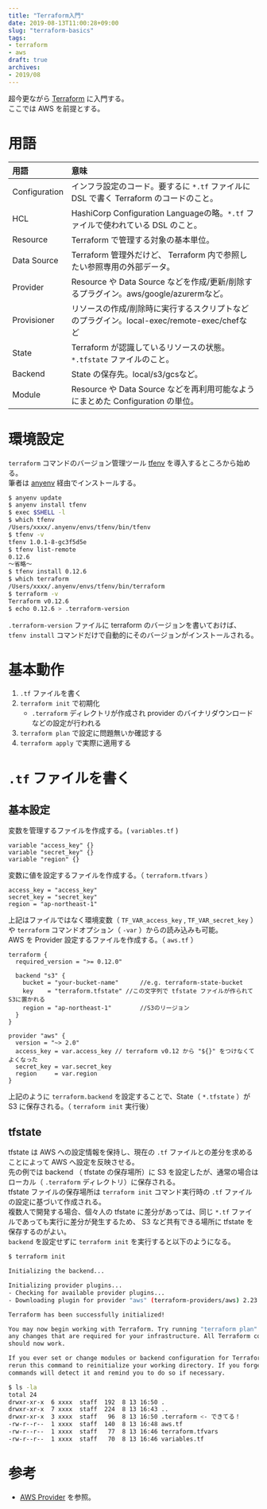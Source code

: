 ```yaml
---
title: "Terraform入門"
date: 2019-08-13T11:00:28+09:00
slug: "terraform-basics"
tags:
- terraform
- aws
draft: true
archives:
- 2019/08
---
```


超今更ながら [Terraform](https://www.terraform.io/) に入門する。  
ここでは AWS を前提とする。

<!--more-->

# 用語

|用語|意味|
|:---|:---|
|Configuration|インフラ設定のコード。要するに `*.tf` ファイルに DSL で書く Terraform のコードのこと。|
|HCL|HashiCorp Configuration Languageの略。`*.tf` ファイルで使われている DSL のこと。|
|Resource|Terraform で管理する対象の基本単位。|
|Data Source|Terraform 管理外だけど、 Terraform 内で参照したい参照専用の外部データ。|
|Provider|Resource や Data Source などを作成/更新/削除するプラグイン。aws/google/azurermなど。|
|Provisioner|リソースの作成/削除時に実行するスクリプトなどのプラグイン。local-exec/remote-exec/chefなど|
|State|Terraform が認識しているリソースの状態。 `*.tfstate` ファイルのこと。|
|Backend|State の保存先。local/s3/gcsなど。|
|Module|Resource や Data Source などを再利用可能なようにまとめた Configuration の単位。|

# 環境設定

`terraform` コマンドのバージョン管理ツール [tfenv](https://github.com/tfutils/tfenv) を導入するところから始める。  
筆者は [anyenv](https://github.com/anyenv/anyenv) 経由でインストールする。

```bash
$ anyenv update
$ anyenv install tfenv
$ exec $SHELL -l
$ which tfenv
/Users/xxxx/.anyenv/envs/tfenv/bin/tfenv
$ tfenv -v
tfenv 1.0.1-8-gc3f5d5e
$ tfenv list-remote
0.12.6
〜省略〜
$ tfenv install 0.12.6
$ which terraform
/Users/xxxx/.anyenv/envs/tfenv/bin/terraform
$ terraform -v
Terraform v0.12.6
$ echo 0.12.6 > .terraform-version
```

`.terraform-version` ファイルに terraform のバージョンを書いておけば、 `tfenv install` コマンドだけで自動的にそのバージョンがインストールされる。

# 基本動作

1. `.tf` ファイルを書く
2. `terraform init` で初期化
    - `.terraform` ディレクトリが作成され provider のバイナリダウンロードなどの設定が行われる
3. `terraform plan` で設定に問題無いか確認する
4. `terraform apply` で実際に適用する

# `.tf` ファイルを書く

## 基本設定

変数を管理するファイルを作成する。( `variables.tf` )

```
variable "access_key" {}
variable "secret_key" {}
variable "region" {}
```

変数に値を設定するファイルを作成する。（ `terraform.tfvars` ）

```
access_key = "access_key"
secret_key = "secret_key"
region = "ap-northeast-1"
```

上記はファイルではなく環境変数（ `TF_VAR_access_key` , `TF_VAR_secret_key` ）や `terraform` コマンドオプション（ `-var` ）からの読み込みも可能。  
AWS を Provider 設定するファイルを作成する。（ `aws.tf` ）

```
terraform {
  required_version = ">= 0.12.0"

  backend "s3" {
    bucket = "your-bucket-name"      //e.g. terraform-state-bucket
    key    = "terraform.tfstate" //この文字列で tfstate ファイルが作られてS3に置かれる
    region = "ap-northeast-1"        //S3のリージョン
  }
}

provider "aws" {
  version = "~> 2.0"
  access_key = var.access_key // terraform v0.12 から "${}" をつけなくてよくなった
  secret_key = var.secret_key
  region     = var.region
}
```

上記のように `terraform.backend` を設定することで、State（ `*.tfstate` ）が S3 に保存される。（ `terraform init` 実行後）

## tfstate

tfstate は AWS への設定情報を保持し、現在の `.tf` ファイルとの差分を求めることによって AWS へ設定を反映させる。  
先の例では backend （ tfstate の保存場所）に S3 を設定したが、通常の場合はローカル（ `.terraform` ディレクトリ）に保存される。  
tfstate ファイルの保存場所は `terraform init` コマンド実行時の `.tf` ファイルの設定に基づいて作成される。  
複数人で開発する場合、個々人の tfstate に差分があっては、同じ `*.tf` ファイルであっても実行に差分が発生するため、 S3 など共有できる場所に tfstate を保存するのがよい。  
`backend` を設定せずに `terraform init` を実行すると以下のようになる。

```bash
$ terraform init

Initializing the backend...

Initializing provider plugins...
- Checking for available provider plugins...
- Downloading plugin for provider "aws" (terraform-providers/aws) 2.23.0...

Terraform has been successfully initialized!

You may now begin working with Terraform. Try running "terraform plan" to see
any changes that are required for your infrastructure. All Terraform commands
should now work.

If you ever set or change modules or backend configuration for Terraform,
rerun this command to reinitialize your working directory. If you forget, other
commands will detect it and remind you to do so if necessary.

$ ls -la
total 24
drwxr-xr-x  6 xxxx  staff  192  8 13 16:50 .
drwxr-xr-x  7 xxxx  staff  224  8 13 16:43 ..
drwxr-xr-x  3 xxxx  staff   96  8 13 16:50 .terraform <- できてる！
-rw-r--r--  1 xxxx  staff  140  8 13 16:48 aws.tf
-rw-r--r--  1 xxxx  staff   77  8 13 16:46 terraform.tfvars
-rw-r--r--  1 xxxx  staff   70  8 13 16:46 variables.tf
```

# 参考

- [AWS Provider](https://www.terraform.io/docs/providers/aws/index.html) を参照。